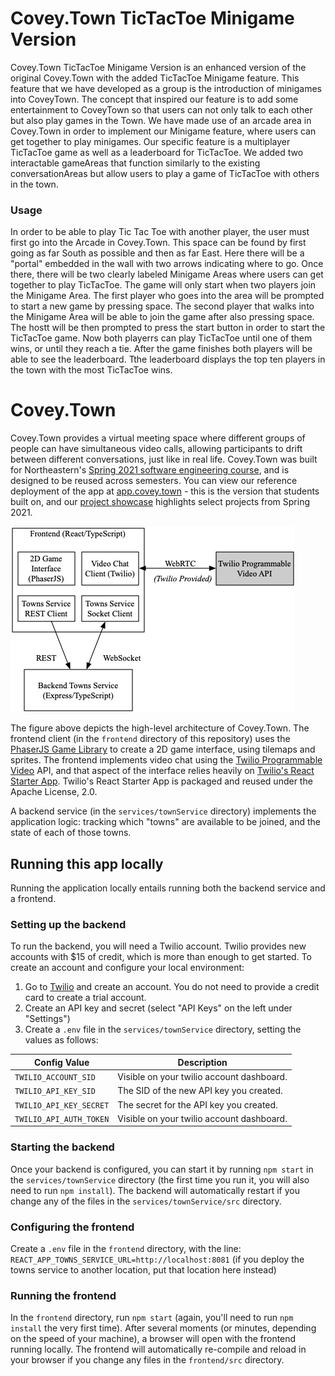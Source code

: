 # Covey.Town TicTacToe Minigame Version

Covey.Town TicTacToe Minigame Version is an enhanced version of the original Covey.Town with the added TicTacToe Minigame feature. This feature that we have developed as a group is the introduction of minigames into CoveyTown. The concept that inspired our feature is to add some entertainment to CoveyTown so that users can not only talk to each other but also play games in the Town. We have made use of an arcade area in Covey.Town in order to implement our Minigame feature, where users can get together to play minigames. Our specific feature is a multiplayer TicTacToe game as well as a leaderboard for TicTacToe. We added two interactable gameAreas that function similarly to the existing conversationAreas but allow users to play a game of TicTacToe with others in the town.

### Usage

In order to be able to play Tic Tac Toe with another player, the user must first go into the Arcade in Covey.Town. This space can be found by first going as far South as possible and then as far East. Here there will be a "portal" embedded in the wall with two arrows indicating where to go. Once there, there will be two clearly labeled Minigame Areas where users can get together to play TicTacToe. The game will only start when two players join the Minigame Area. The first player who goes into the area will be prompted to start a new game by pressing space. The second player that walks into the Minigame Area will be able to join the game after also pressing space. The hostt will be then prompted to press the start button in order to start the TicTacToe game. Now both playerrs can play TicTacToe until one of them wins, or until they reach a tie. After the game finishes both players will be able to see the leaderboard. Tthe leaderboard displays the top ten players in the town with the most TicTacToe wins.

# Covey.Town

Covey.Town provides a virtual meeting space where different groups of people can have simultaneous video calls, allowing participants to drift between different conversations, just like in real life. Covey.Town was built for Northeastern's [Spring 2021 software engineering course](https://neu-se.github.io/CS4530-CS5500-Spring-2021/), and is designed to be reused across semesters.
You can view our reference deployment of the app at [app.covey.town](https://app.covey.town/) - this is the version that students built on, and our [project showcase](https://neu-se.github.io/CS4530-CS5500-Spring-2021/project-showcase) highlights select projects from Spring 2021.

![Covey.Town Architecture](docs/covey-town-architecture.png)

The figure above depicts the high-level architecture of Covey.Town.
The frontend client (in the `frontend` directory of this repository) uses the [PhaserJS Game Library](https://phaser.io) to create a 2D game interface, using tilemaps and sprites.
The frontend implements video chat using the [Twilio Programmable Video](https://www.twilio.com/docs/video) API, and that aspect of the interface relies heavily on [Twilio's React Starter App](https://github.com/twilio/twilio-video-app-react). Twilio's React Starter App is packaged and reused under the Apache License, 2.0.

A backend service (in the `services/townService` directory) implements the application logic: tracking which "towns" are available to be joined, and the state of each of those towns.

## Running this app locally

Running the application locally entails running both the backend service and a frontend.

### Setting up the backend

To run the backend, you will need a Twilio account. Twilio provides new accounts with $15 of credit, which is more than enough to get started.
To create an account and configure your local environment:

1. Go to [Twilio](https://www.twilio.com/) and create an account. You do not need to provide a credit card to create a trial account.
2. Create an API key and secret (select "API Keys" on the left under "Settings")
3. Create a `.env` file in the `services/townService` directory, setting the values as follows:

| Config Value            | Description                               |
| ----------------------- | ----------------------------------------- |
| `TWILIO_ACCOUNT_SID`    | Visible on your twilio account dashboard. |
| `TWILIO_API_KEY_SID`    | The SID of the new API key you created.   |
| `TWILIO_API_KEY_SECRET` | The secret for the API key you created.   |
| `TWILIO_API_AUTH_TOKEN` | Visible on your twilio account dashboard. |

### Starting the backend

Once your backend is configured, you can start it by running `npm start` in the `services/townService` directory (the first time you run it, you will also need to run `npm install`).
The backend will automatically restart if you change any of the files in the `services/townService/src` directory.

### Configuring the frontend

Create a `.env` file in the `frontend` directory, with the line: `REACT_APP_TOWNS_SERVICE_URL=http://localhost:8081` (if you deploy the towns service to another location, put that location here instead)

### Running the frontend

In the `frontend` directory, run `npm start` (again, you'll need to run `npm install` the very first time). After several moments (or minutes, depending on the speed of your machine), a browser will open with the frontend running locally.
The frontend will automatically re-compile and reload in your browser if you change any files in the `frontend/src` directory.


